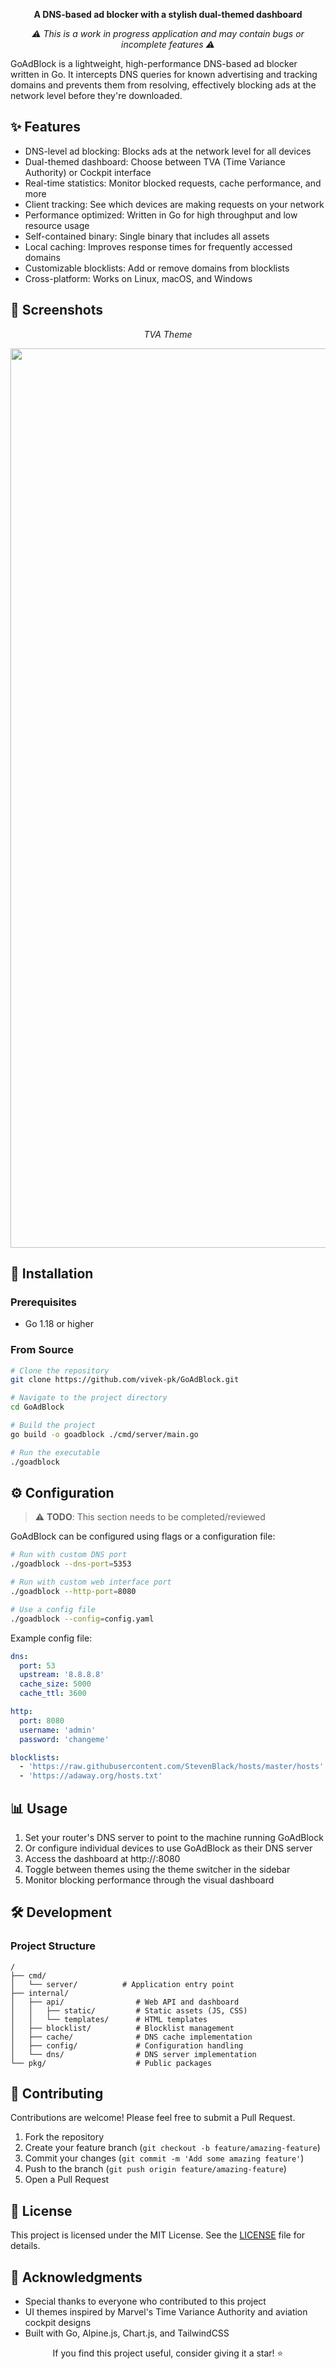 <div align="center">
<p><strong>A DNS-based ad blocker with a stylish dual-themed dashboard</strong></p>
</div>

<div align="center">
<p><em>⚠️ This is a work in progress application and may contain bugs or incomplete features ⚠️</em></p>
</div>

GoAdBlock is a lightweight, high-performance DNS-based ad blocker written in Go. It intercepts DNS queries for known advertising and tracking domains and prevents them from resolving, effectively blocking ads at the network level before they're downloaded.

## ✨ Features

- DNS-level ad blocking: Blocks ads at the network level for all devices
- Dual-themed dashboard: Choose between TVA (Time Variance Authority) or Cockpit interface
- Real-time statistics: Monitor blocked requests, cache performance, and more
- Client tracking: See which devices are making requests on your network
- Performance optimized: Written in Go for high throughput and low resource usage
- Self-contained binary: Single binary that includes all assets
- Local caching: Improves response times for frequently accessed domains
- Customizable blocklists: Add or remove domains from blocklists
- Cross-platform: Works on Linux, macOS, and Windows

## 📸 Screenshots

<div align="center">
<p><i>TVA Theme</i></p>
<img width="1439" alt="tva" src="https://github.com/user-attachments/assets/bbdd386e-a2f7-4538-96ca-114d4f78c8f3" />

</div>

## 🚀 Installation

### Prerequisites

- Go 1.18 or higher

### From Source

```sh
# Clone the repository
git clone https://github.com/vivek-pk/GoAdBlock.git

# Navigate to the project directory
cd GoAdBlock

# Build the project
go build -o goadblock ./cmd/server/main.go

# Run the executable
./goadblock
```

<!-- ### Using Docker
```sh
# Build the Docker image
docker build -t goadblock .

# Run the container
docker run -p 53:53/udp -p 8080:8080 goadblock
``` -->

## ⚙️ Configuration

> ⚠️ **TODO**: This section needs to be completed/reviewed

GoAdBlock can be configured using flags or a configuration file:

```sh
# Run with custom DNS port
./goadblock --dns-port=5353

# Run with custom web interface port
./goadblock --http-port=8080

# Use a config file
./goadblock --config=config.yaml
```

Example config file:

```yaml
dns:
  port: 53
  upstream: '8.8.8.8'
  cache_size: 5000
  cache_ttl: 3600

http:
  port: 8080
  username: 'admin'
  password: 'changeme'

blocklists:
  - 'https://raw.githubusercontent.com/StevenBlack/hosts/master/hosts'
  - 'https://adaway.org/hosts.txt'
```

## 📊 Usage

1. Set your router's DNS server to point to the machine running GoAdBlock
2. Or configure individual devices to use GoAdBlock as their DNS server
3. Access the dashboard at http://<goadblock-ip>:8080
4. Toggle between themes using the theme switcher in the sidebar
5. Monitor blocking performance through the visual dashboard
<!-- 6. Customize blocklists in the settings section -->

## 🛠️ Development

### Project Structure

```
/
├── cmd/
│   └── server/          # Application entry point
├── internal/
│   ├── api/                # Web API and dashboard
│   │   ├── static/         # Static assets (JS, CSS)
│   │   └── templates/      # HTML templates
│   ├── blocklist/          # Blocklist management
│   ├── cache/              # DNS cache implementation
│   ├── config/             # Configuration handling
│   └── dns/                # DNS server implementation
└── pkg/                    # Public packages
```

<!-- ### Building for Development

```sh
# Run with hot reload
air -c .air.toml

# Build with debugging symbols
go build -gcflags=all="-N -l" -o goadblock ./cmd/goadblock
``` -->

## 🤝 Contributing

Contributions are welcome! Please feel free to submit a Pull Request.

1. Fork the repository
2. Create your feature branch (`git checkout -b feature/amazing-feature`)
3. Commit your changes (`git commit -m 'Add some amazing feature'`)
4. Push to the branch (`git push origin feature/amazing-feature`)
5. Open a Pull Request

## 📝 License

This project is licensed under the MIT License. See the [LICENSE](LICENSE) file for details.

## 🙏 Acknowledgments

- Special thanks to everyone who contributed to this project
- UI themes inspired by Marvel's Time Variance Authority and aviation cockpit designs
- Built with Go, Alpine.js, Chart.js, and TailwindCSS

<div align="center">
<p>If you find this project useful, consider giving it a star! ⭐</p>
</div>
